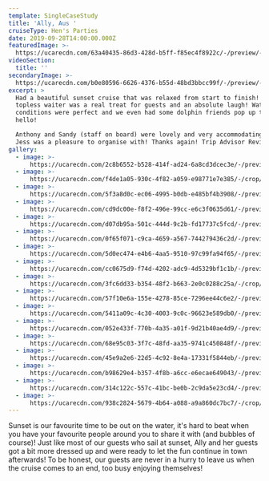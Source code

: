 ```yaml
---
template: SingleCaseStudy
title: 'Ally, Aus '
cruiseType: Hen's Parties
date: 2019-09-28T14:00:00.000Z
featuredImage: >-
  https://ucarecdn.com/63a40435-86d3-428d-b5ff-f85ec4f8922c/-/preview/-/enhance/50/
videoSection:
  title: ''
secondaryImage: >-
  https://ucarecdn.com/b0e80596-6626-4376-b55d-48bd3bbcc99f/-/preview/-/enhance/35/
excerpt: >
  Had a beautiful sunset cruise that was relaxed from start to finish! Our
  topless waiter was a real treat for guests and an absolute laugh! Water
  conditions were perfect and we even had some dolphin friends pop up to say
  hello!

  Anthony and Sandy (staff on board) were lovely and very accommodating, and
  Jess was a pleasure to organise with! Thanks again! Trip Advisor Review
gallery:
  - image: >-
      https://ucarecdn.com/2c8b6552-b528-414f-ad24-6a8cd3dcec3e/-/preview/-/enhance/34/
  - image: >-
      https://ucarecdn.com/f4de1a05-930c-4f82-a059-e98771e7e385/-/crop/1343x1013/0,0/-/preview/-/enhance/46/
  - image: >-
      https://ucarecdn.com/5f3a8d0c-ec06-4995-b0db-e485bf4b3908/-/preview/-/enhance/43/
  - image: >-
      https://ucarecdn.com/cd9dc00e-f8f2-496e-99cc-e6c3f0635d61/-/preview/-/enhance/50/
  - image: >-
      https://ucarecdn.com/d07db95a-501c-444d-9c2b-fd17737c5fcd/-/preview/-/enhance/50/
  - image: >-
      https://ucarecdn.com/0f65f071-c9ca-4659-a567-744279436c2d/-/preview/-/enhance/50/
  - image: >-
      https://ucarecdn.com/5d0ec474-e4b6-4aa5-9510-97c99fa94f65/-/preview/-/enhance/42/
  - image: >-
      https://ucarecdn.com/cc0675d9-f74d-4202-adc9-4d5329bf1c1b/-/preview/-/enhance/43/
  - image: >-
      https://ucarecdn.com/3fc6dd33-b354-48f2-b663-2e0c0288c25a/-/crop/1104x1041/457,0/-/preview/-/enhance/44/
  - image: >-
      https://ucarecdn.com/57f10e6a-155e-4278-85ce-7296ee44c6e2/-/preview/-/enhance/41/
  - image: >-
      https://ucarecdn.com/5411a09c-4c30-4003-9c0c-96623e589db0/-/preview/-/enhance/50/
  - image: >-
      https://ucarecdn.com/052e433f-770b-4a35-a01f-9d21b40ae4d9/-/preview/-/enhance/50/
  - image: >-
      https://ucarecdn.com/68e95c03-3f7c-48fd-aa35-9741c450848f/-/preview/-/enhance/31/
  - image: >-
      https://ucarecdn.com/45e9a2e6-22d5-4c92-8e4a-17331f5844eb/-/preview/-/enhance/38/
  - image: >-
      https://ucarecdn.com/b98629e4-b357-4f8b-a6cc-e6ecae649043/-/preview/-/enhance/21/
  - image: >-
      https://ucarecdn.com/314c122c-557c-41bc-be0b-2c9da5e23cd4/-/preview/-/enhance/50/
  - image: >-
      https://ucarecdn.com/938c2824-5679-4b64-a088-a9a860dc7bc7/-/crop/1209x842/0,0/-/preview/-/enhance/39/
---
```

Sunset is our favourite time to be out on the water, it's hard to beat when you have your favourite people around you to share it with (and bubbles of course)! Just like most of our guests who sail at sunset, Ally and her guests got a bit more dressed up and were ready to let the fun continue in town afterwards! To be honest, our guests are never in a hurry to leave us when the cruise comes to an end, too busy enjoying themselves!
